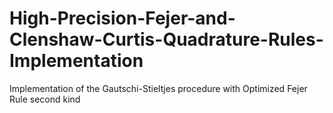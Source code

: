 # High-Precision-Fejer-and-Clenshaw-Curtis-Quadrature-Rules-Implementation
Implementation of the Gautschi-Stieltjes procedure with Optimized Fejer Rule second kind
